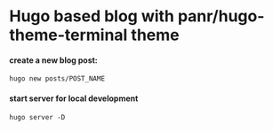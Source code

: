 # Hugo based blog with panr/hugo-theme-terminal theme

#### create a new blog post:

```
hugo new posts/POST_NAME
```

#### start server for local development

```
hugo server -D
```
